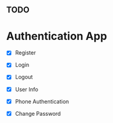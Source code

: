 ## TODO


# Authentication App
- [x]  Register 
- [x]  Login 
- [x]  Logout 
- [x]  User Info
- [x]  Phone Authentication
- [x]  Change Password




